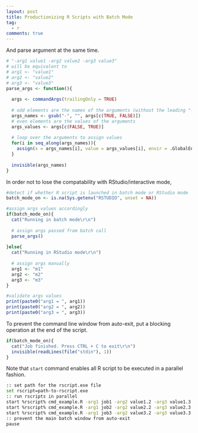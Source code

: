 ```yaml
---
layout: post
title: Productionizing R Scripts with Batch Mode
tag:
  - r
comments: true
---
```


And parse argument at the same time.

```r
# "-arg1 value1 -arg2 value2 -arg3 value3"
# will be equivalent to
# arg1 <- "value1"
# arg2 <- "value2"
# arg3 <- "value3"
parse_args <- function(){
  
  args <- commandArgs(trailingOnly = TRUE)
  
  # odd elements are the names of the arguments (without the leading "-")
  args_names <- gsub("-", "", args[c(TRUE, FALSE)])
  # even elements are the values of the arguments
  args_values <- args[c(FALSE, TRUE)]
  
  # loop over the arguments to assign values
  for(i in seq_along(args_names)){
    assign(x = args_names[i], value = args_values[i], envir = .GlobalEnv)
  }
  
  invisible(args_names)
}
```

In order not to lose the compatability with RStudio/interactive mode,
```r
#detect if whether R script is launched in batch mode or RStudio mode
batch_mode_on <- is.na(Sys.getenv("RSTUDIO", unset = NA))

#assign args values accordingly
if(batch_mode_on){
  cat("Running in batch mode\r\n")
  
  # assign args passed from batch call
  parse_args()  
  
}else{
  cat("Running in RStudio mode\r\n")
  
  # assign args manually
  arg1 <- "m1"
  arg2 <- "m2"
  arg3 <- "m3"
}

#validate args values
print(paste0("arg1 = ", arg1))
print(paste0("arg2 = ", arg2))
print(paste0("arg3 = ", arg3))
```

To prevent the command line window from auto-exit, put a blocking operation at the end of the script.
```r
if(batch_mode_on){
  cat("Job finished. Press CTRL + C to exit\r\n")
  invisible(readLines(file("stdin"), 1))
}
```

Note that `start` command enables all R script to be executed in a parallel fashion.
```bash
:: set path for the rscript.exe file
set rscript=path-to-rscript.exe
:: run rscripts in parallel
start %rscript% cmd_example.R -arg1 job1 -arg2 value1.2 -arg3 value1.3
start %rscript% cmd_example.R -arg1 job2 -arg2 value2.2 -arg3 value2.3
start %rscript% cmd_example.R -arg1 job3 -arg2 value3.2 -arg3 value3.3
:: prevent the main batch window from auto-exit
pause
```
